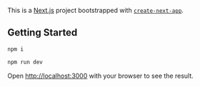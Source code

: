 This is a [Next.js](https://nextjs.org) project bootstrapped with [`create-next-app`](https://nextjs.org/docs/app/api-reference/cli/create-next-app).

## Getting Started

```bash
npm i

npm run dev
```

Open [http://localhost:3000](http://localhost:3000) with your browser to see the result.
